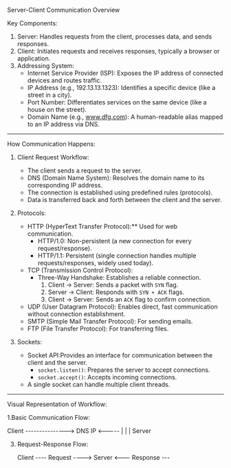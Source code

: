 Server-Client Communication Overview

Key Components:
1. Server:  Handles requests from the client, processes data, and sends responses.
2. Client:  Initiates requests and receives responses, typically a browser or application.
3. Addressing System:
   - Internet Service Provider (ISP): Exposes the IP address of connected devices and routes traffic.
   - IP Address (e.g., 192.13.13.1323): Identifies a specific device (like a street in a city).
   - Port Number: Differentiates services on the same device (like a house on the street).
   - Domain Name (e.g., www.dfg.com): A human-readable alias mapped to an IP address via DNS.

---
How Communication Happens:

1. Client Request Workflow:
   - The client sends a request to the server.
   - DNS (Domain Name System): Resolves the domain name to its corresponding IP address.
   - The connection is established using predefined rules (protocols).
   - Data is transferred back and forth between the client and the server.

2. Protocols:
   - HTTP (HyperText Transfer Protocol):** Used for web communication.
     - HTTP/1.0: Non-persistent (a new connection for every request/response).
     - HTTP/1.1: Persistent (single connection handles multiple requests/responses, widely used today).
   - TCP (Transmission Control Protocol):
     - Three-Way Handshake: Establishes a reliable connection.
       1. Client → Server: Sends a packet with `SYN` flag.
       2. Server → Client: Responds with `SYN + ACK` flags.
       3. Client → Server: Sends an `ACK` flag to confirm connection.
   - UDP (User Datagram Protocol): Enables direct, fast communication without connection establishment.
   - SMTP (Simple Mail Transfer Protocol): For sending emails.
   - FTP (File Transfer Protocol): For transferring files.

3. Sockets:
   - Socket API:Provides an interface for communication between the client and the server.
     - `socket.listen()`: Prepares the server to accept connections.
     - `socket.accept()`: Accepts incoming connections.
   - A single socket can handle multiple client threads.

---
Visual Representation of Workflow:

1.Basic Communication Flow:

   Client ---------------> DNS
                 IP <-----
                   |
                   |
                   |
                 Server

3. Request-Response Flow:
   
   Client ---- Request ----> Server
          <--- Response ---
   


     
     
     
        
         

  

  
  
